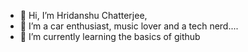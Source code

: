 - 👋 Hi, I’m Hridanshu Chatterjee,
- 👀 I’m a car enthusiast, music lover and a tech nerd.... 
- 🌱 I’m currently learning the basics of github



<!---
Hridanshu555/Hridanshu555 is a ✨ special ✨ repository because its `README.md` (this file) appears on your GitHub profile.
You can click the Preview link to take a look at your changes.
--->
